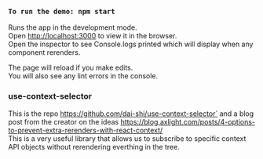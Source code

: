 ### `To run the demo: npm start`
Runs the app in the development mode.<br />
Open [http://localhost:3000](http://localhost:3000) to view it in the browser.<br />
Open the inspector to see Console.logs printed which will display when any component rerenders.

The page will reload if you make edits.<br />
You will also see any lint errors in the console.

### use-context-selector
This is the repo https://github.com/dai-shi/use-context-selector` and a blog post from the creator on the ideas https://blog.axlight.com/posts/4-options-to-prevent-extra-rerenders-with-react-context/ <br />
This is a very useful library that allows us to subscribe to specific context API objects without rerendering 
everthing in the tree.
